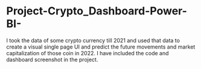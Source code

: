 # Project-Crypto_Dashboard-Power-BI-
I took the data of some crypto currency till 2021 and used that data to create a visual single page UI and predict the future movements and market capitalization of those coin in 2022.  I have included the code and dashboard screenshot in the project.
